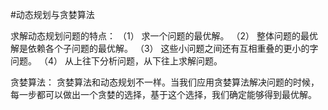 #动态规划与贪婪算法

求解动态规划问题的特点：
（1） 求一个问题的最优解。
（2） 整体问题的最优解是依赖各个子问题的最优解。
（3） 这些小问题之间还有互相重叠的更小的字问题。
（4） 从上往下分析问题，从下往上求解问题。

贪婪算法：
贪婪算法和动态规划不一样。当我们应用贪婪算法解决问题的时候，每一步都可以做出一个贪婪的选择，基于这个选择，我们确定能够得到最优解。
